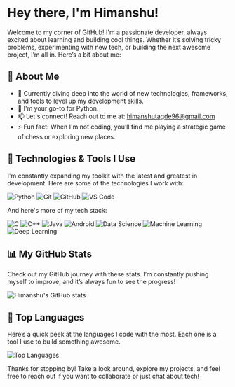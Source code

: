 
# Hey there, I'm Himanshu!
Welcome to my corner of GitHub! I'm a passionate developer, always excited about learning and building cool things. Whether it’s solving tricky problems, experimenting with new tech, or building the next awesome project, I’m all in. Here’s a bit about me:

## 🚀 About Me
- 🌱 Currently diving deep into the world of new technologies, frameworks, and tools to level up my development skills.
- 💬 I'm your go-to for Python.
- 📫 Let's connect! Reach out to me at: himanshutagde96@gmail.com
- ⚡ Fun fact: When I'm not coding, you’ll find me playing a strategic game of chess or exploring new places.

## 🔧 Technologies & Tools I Use
I'm constantly expanding my toolkit with the latest and greatest in development. Here are some of the technologies I work with:

![Python](https://img.shields.io/badge/-Python-333333?style=flat&logo=python)
![Git](https://img.shields.io/badge/-Git-333333?style=flat&logo=git)
![GitHub](https://img.shields.io/badge/-GitHub-333333?style=flat&logo=github)
![VS Code](https://img.shields.io/badge/-VS%20Code-333333?style=flat&logo=visual-studio-code)

And here's more of my tech stack:

![C](https://img.shields.io/badge/-C-333333?style=flat&logo=c)
![C++](https://img.shields.io/badge/-C++-333333?style=flat&logo=cplusplus)
![Java](https://img.shields.io/badge/-Java-333333?style=flat&logo=java)
![Android](https://img.shields.io/badge/-Android-333333?style=flat&logo=android)
![Data Science](https://img.shields.io/badge/-Data%20Science-333333?style=flat&logo=python)
![Machine Learning](https://img.shields.io/badge/-Machine%20Learning-333333?style=flat&logo=python)
![Deep Learning](https://img.shields.io/badge/-Deep%20Learning-333333?style=flat&logo=tensorflow)

## 📊 My GitHub Stats

Check out my GitHub journey with these stats. I’m constantly pushing myself to improve, and it’s always fun to see the progress!

![Himanshu's GitHub stats](https://github-readme-stats.vercel.app/api?username=Himanshu-Tagde&show_icons=true&theme=radical)

## 🏅 Top Languages

Here’s a quick peek at the languages I code with the most. Each one is a tool I use to build something awesome.

![Top Languages](https://github-readme-stats.vercel.app/api/top-langs/?username=Himanshu-Tagde&layout=compact&theme=radical)


Thanks for stopping by! Take a look around, explore my projects, and feel free to reach out if you want to collaborate or just chat about tech!

